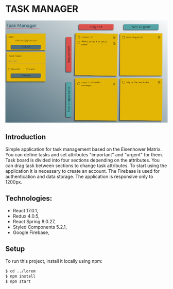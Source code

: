 # TASK MANAGER

![task-manager-photo](./src/assets/images/taskManager_view.jpg)

## Introduction

Simple application for task management based on the Eisenhower Matrix. You can define tasks and set attributes "important" and "urgent" for them.
Task board is divided into four sections depending on the attributes. You can drag task between sections to change task attributes.
To start using the application it is necessary to create an account. The Firebase is used for authentication and data storage.
The application is responsive only to 1200px.

## Technologies:

- React 17.0.1,
- Redux 4.0.5,
- React Spring 8.0.27,
- Styled Components 5.2.1,
- Google Firebase,

## Setup

To run this project, install it locally using npm:

```
$ cd ../lorem
$ npm install
$ npm start
```
